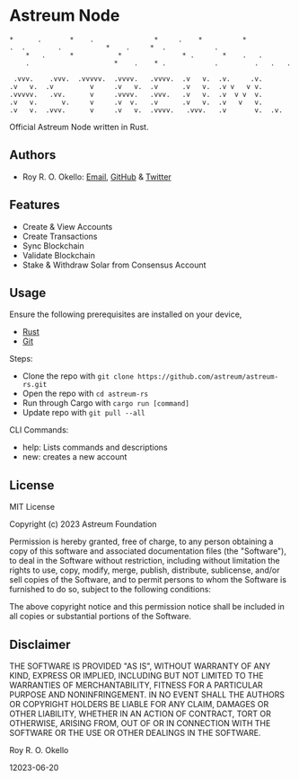 # Astreum Node

```
*      .       *    .               *     .    *          *
.  .        .           *    .     *  .            .
    *   .      *           *               * .       *    .   .
    .                     *    .    * .            .         .   .   .

 .vvv.    .vvv.  .vvvvv.  .vvvv.   .vvvv.  .v   v.  .v.     .v.
.v   v.  .v         v     .v   v.  .v      .v   v.  .v v   v v.
.vvvvv.   .vv.      v     .vvvv.   .vvv.   .v   v.  .v  v v  v.
.v   v.      v.     v     .v  v.   .v      .v   v.  .v   v   v.
.v   v.  .vvv.      v     .v   v.  .vvvv.   .vvv.   .v       v.  .v.
```

Official Astreum Node written in Rust.

## Authors

- Roy R. O. Okello: [Email](mailto:royokello@protonmail.com), [GitHub](https://github.com/royokello) & [Twitter](https://twitter.com/RealOkello)

## Features

- Create & View Accounts
- Create Transactions
- Sync Blockchain
- Validate Blockchain
- Stake & Withdraw Solar from Consensus Account

## Usage

Ensure the following prerequisites are installed on your device,

- [Rust](https://www.rust-lang.org/tools/install)
- [Git](https://git-scm.com/downloads)

Steps:

- Clone the repo with `git clone https://github.com/astreum/astreum-rs.git`
- Open the repo with `cd astreum-rs`
- Run through Cargo with `cargo run [command]`
- Update repo with `git pull --all`

CLI Commands:

- help: Lists commands and descriptions
- new: creates a new account

## License

MIT License

Copyright (c) 2023 Astreum Foundation

Permission is hereby granted, free of charge, to any person obtaining a copy
of this software and associated documentation files (the "Software"), to deal
in the Software without restriction, including without limitation the rights
to use, copy, modify, merge, publish, distribute, sublicense, and/or sell
copies of the Software, and to permit persons to whom the Software is
furnished to do so, subject to the following conditions:

The above copyright notice and this permission notice shall be included in all
copies or substantial portions of the Software.

## Disclaimer

THE SOFTWARE IS PROVIDED "AS IS", WITHOUT WARRANTY OF ANY KIND, EXPRESS OR
IMPLIED, INCLUDING BUT NOT LIMITED TO THE WARRANTIES OF MERCHANTABILITY,
FITNESS FOR A PARTICULAR PURPOSE AND NONINFRINGEMENT. IN NO EVENT SHALL THE
AUTHORS OR COPYRIGHT HOLDERS BE LIABLE FOR ANY CLAIM, DAMAGES OR OTHER
LIABILITY, WHETHER IN AN ACTION OF CONTRACT, TORT OR OTHERWISE, ARISING FROM,
OUT OF OR IN CONNECTION WITH THE SOFTWARE OR THE USE OR OTHER DEALINGS IN THE
SOFTWARE.

Roy R. O. Okello

12023-06-20

